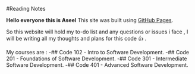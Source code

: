 #Reading Notes

**Hello everyone this is Aseel**
This site was built using [GitHub Pages](https://pages.github.com/).

So this website will hold my to-do list and any questions or issues i face , I will be writing all my thoughts and plans for this code :+1: .

My courses are :
-## Code 102 - Intro to Software Development.
-## Code 201 - Foundations of Software Development.
-## Code 301 - Intermediate Software Development.
-## Code 401 - Advanced Software Development.
